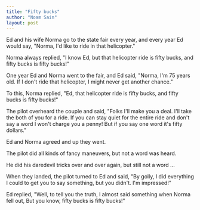 ```yaml
---
title: "Fifty bucks"
author: "Noam Sain"
layout: post
---
```


Ed and his wife Norma go to the state fair every year, and every year Ed would say, "Norma, I'd like to ride in that helicopter."  
  
Norma always replied, "I know Ed, but that helicopter ride is fifty bucks, and fifty bucks is fifty bucks!"

One year Ed and Norma went to the fair, and Ed said, "Norma, I'm 75 years old. If I don't ride that helicopter, I might never get another chance."

To this, Norma replied, "Ed, that helicopter ride is fifty bucks, and fifty bucks is fifty bucks!"

The pilot overheard the couple and said, "Folks I'll make you a deal. I'll take the both of you for a ride. If you can stay quiet for the entire ride and don't say a word I won't charge you a penny! But if you say one word it's fifty dollars."

Ed and Norma agreed and up they went.

The pilot did all kinds of fancy maneuvers, but not a word was heard.

He did his daredevil tricks over and over again, but still not a word ...

When they landed, the pilot turned to Ed and said, "By golly, I did everything I could to get you to say something, but you didn't. I'm impressed!"

Ed replied, "Well, to tell you the truth, I almost said something when Norma fell out, But you know, fifty bucks is fifty bucks!"